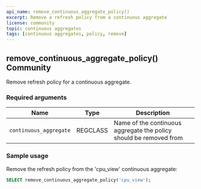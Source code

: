 ```yaml
---
api_name: remove_continuous_aggregate_policy()
excerpt: Remove a refresh policy from a continuous aggregate
license: community
topic: continuous aggregates
tags: [continuous aggregates, policy, remove]
---
```


## remove_continuous_aggregate_policy() <tag type="community">Community</tag> 
Remove refresh policy for a continuous aggregate.

### Required arguments

|Name|Type|Description|
|---|---|---|
| `continuous_aggregate` | REGCLASS | Name of the continuous aggregate the policy should be removed from |

### Sample usage 
Remove the refresh policy from the 'cpu_view' continuous aggregate:
``` sql
SELECT remove_continuous_aggregate_policy('cpu_view');
```
